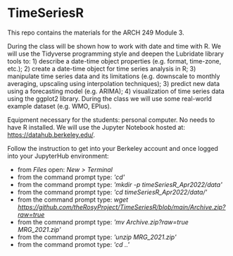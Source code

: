 # TimeSeriesR

This repo contains the materials for the ARCH 249 Module 3. 

During the class will be shown how to work with date and time with R. We will use the Tidyverse programming style and deepen the Lubridate library tools to: 1) describe a date-time object properties (e.g. format, time-zone, etc.); 2) create a date-time object for time series analysis in R; 3) manipulate time series data and its limitations (e.g. downscale to monthly averaging, upscaling using interpolation techniques); 3) predict new data using a forecasting model (e.g. ARIMA); 4) visualization of time series data using the ggplot2 library. During the class we will use some real-world example dataset (e.g. WMO, EPlus).

Equipment necessary for the students: personal computer. No needs to have R installed. We will use the Jupyter Notebook hosted at: 
<https://datahub.berkeley.edu/>.

Follow the instruction to get into your Berkeley account and once logged into your JupyterHub environment:

- from *Files* open: *New > Terminal*
- from the command prompt type: *'cd'* 
- from the command prompt type: *'mkdir -p timeSeriesR_Apr2022/data'*
- from the command prompt type: *'cd timeSeriesR_Apr2022/data/'*
- from the command prompt type: *wget https://github.com/theRosyProject/TimeSeriesR/blob/main/Archive.zip?raw=true*
- from the command prompt type: *'mv Archive.zip\?raw\=true MRG_2021.zip'*
- from the command prompt type: *'unzip MRG_2021.zip'*
- from the command promot type: *'cd ..'*
